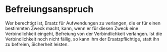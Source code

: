 # Befreiungsanspruch

Wer berechtigt ist, Ersatz für Aufwendungen zu verlangen, die er für einen bestimmten Zweck macht, kann, wenn er für diesen Zweck eine Verbindlichkeit eingeht, Befreiung von der Verbindlichkeit verlangen. Ist die Verbindlichkeit noch nicht fällig, so kann ihm der Ersatzpflichtige, statt ihn zu befreien, Sicherheit leisten.